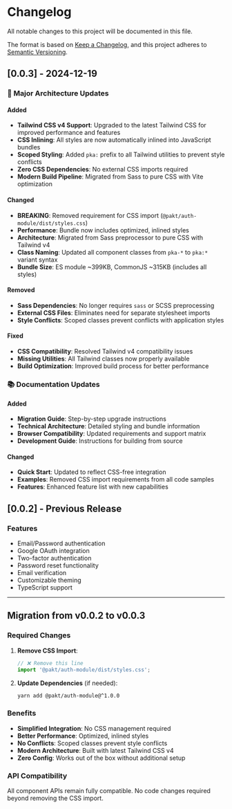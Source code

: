 # Changelog

All notable changes to this project will be documented in this file.

The format is based on [Keep a Changelog](https://keepachangelog.com/en/1.0.0/),
and this project adheres to [Semantic Versioning](https://semver.org/spec/v2.0.0.html).

## [0.0.3] - 2024-12-19

### 🚀 Major Architecture Updates

#### Added
- **Tailwind CSS v4 Support**: Upgraded to the latest Tailwind CSS for improved performance and features
- **CSS Inlining**: All styles are now automatically inlined into JavaScript bundles
- **Scoped Styling**: Added `pka:` prefix to all Tailwind utilities to prevent style conflicts
- **Zero CSS Dependencies**: No external CSS imports required
- **Modern Build Pipeline**: Migrated from Sass to pure CSS with Vite optimization

#### Changed
- **BREAKING**: Removed requirement for CSS import (`@pakt/auth-module/dist/styles.css`)
- **Performance**: Bundle now includes optimized, inlined styles
- **Architecture**: Migrated from Sass preprocessor to pure CSS with Tailwind v4
- **Class Naming**: Updated all component classes from `pka-*` to `pka:*` variant syntax
- **Bundle Size**: ES module ~399KB, CommonJS ~315KB (includes all styles)

#### Removed
- **Sass Dependencies**: No longer requires `sass` or SCSS preprocessing
- **External CSS Files**: Eliminates need for separate stylesheet imports
- **Style Conflicts**: Scoped classes prevent conflicts with application styles

#### Fixed
- **CSS Compatibility**: Resolved Tailwind v4 compatibility issues
- **Missing Utilities**: All Tailwind classes now properly available
- **Build Optimization**: Improved build process for better performance

### 📚 Documentation Updates

#### Added
- **Migration Guide**: Step-by-step upgrade instructions
- **Technical Architecture**: Detailed styling and bundle information
- **Browser Compatibility**: Updated requirements and support matrix
- **Development Guide**: Instructions for building from source

#### Changed
- **Quick Start**: Updated to reflect CSS-free integration
- **Examples**: Removed CSS import requirements from all code samples
- **Features**: Enhanced feature list with new capabilities

## [0.0.2] - Previous Release

### Features
- Email/Password authentication
- Google OAuth integration
- Two-factor authentication
- Password reset functionality
- Email verification
- Customizable theming
- TypeScript support

---

## Migration from v0.0.2 to v0.0.3

### Required Changes

1. **Remove CSS Import**:
   ```typescript
   // ❌ Remove this line
   import '@pakt/auth-module/dist/styles.css';
   ```

2. **Update Dependencies** (if needed):
   ```bash
   yarn add @pakt/auth-module@^1.0.0
   ```

### Benefits

- **Simplified Integration**: No CSS management required
- **Better Performance**: Optimized, inlined styles
- **No Conflicts**: Scoped classes prevent style conflicts
- **Modern Architecture**: Built with latest Tailwind CSS v4
- **Zero Config**: Works out of the box without additional setup

### API Compatibility

All component APIs remain fully compatible. No code changes required beyond removing the CSS import.